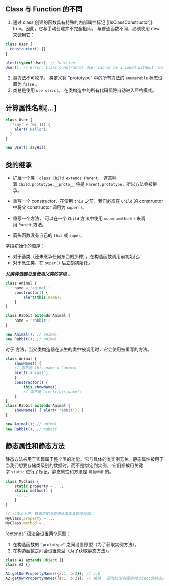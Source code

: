 ## Class 与 Function 的不同

1. 通过 class 创建的函数具有特殊的内部属性标记 [[IsClassConstructor]]: true。因此，它与手动创建并不完全相同。 与普通函数不同，必须使用 new 来调用它：

```js {.line-numbers}
class User {
  constructor() {}
}

alert(typeof User); // function
User(); // Error: Class constructor User cannot be invoked without 'new'
```

2. 类方法不可枚举。 类定义将 "prototype" 中的所有方法的 `enumerable` 标志设置为 `false` 。
3. 类总是使用 `use strict`。 在类构造中的所有代码都将自动进入严格模式。

## 计算属性名称[…]

```js {.line-numbers}
class User {
  ['say' + 'Hi']() {
    alert('Hello');
  }
}

new User().sayHi();
```

## 类的继承

- 扩展一个类：`class Child extends Parent`， 这意味着 `Child.prototype.__proto__` 将是 `Parent.prototype`，所以方法会被继承。

- 重写一个 constructor，在使用 `this` 之前，我们必须在 `Child` 的 constructor 中将父 constructor 调用为 `super()`。
- 重写一个方法， 可以在一个 `Child` 方法中使用 `super.method()` 来调用 `Parent` 方法。
- 箭头函数没有自己的 `this` 或 `super`。

字段初始化的顺序：
- 对于基类（还未继承任何东西的那种），在构造函数调用前初始化。
- 对于派生类，在 `super()` 后立刻初始化。

***父类构造器总是使用父类的字段*** 。

```js {.line-numbers}
class Animal { 
	name = 'animal'; 
	constructor() { 
		alert(this.name); 
	} 
}

class Rabbit extends Animal { 
	name = 'rabbit'; 
}

new Animal(); // animal 
new Rabbit(); // animal
```

对于 方法，当父类构造器在派生的类中被调用时，它会使用被重写的方法。

```js {.line-numbers}
class Animal { 
	showName() { 
	// 而不是 this.name = 'animal' 
	alert('animal'); 
	} 
	constructor() { 
		this.showName(); 
		// 而不是 alert(this.name);
	}
}
class Rabbit extends Animal { 
	showName() { alert('rabbit'); } 
} 

new Animal(); // animal 
new Rabbit(); // rabbit
```

## 静态属性和静态方法

静态方法被用于实现属于整个类的功能。它与具体的类实例无关。静态属性被用于当我们想要存储类级别的数据时，而不是绑定到实例。
它们都被用关键字 `static` 进行了标记。静态属性和方法是 `可被继承` 的。

```js {.line-numbers}
class MyClass { 
	static property = ...; 
	static method() {
	 //...
	} 
}

// 从技术上讲，静态声明与直接给类本身赋值相同：
MyClass.property = ... 
MyClass.method = ...
```

“extends” 语法会设置两个原型：

1. 在构造函数的 `"prototype"` 之间设置原型（为了获取实例方法）。
2. 在构造函数之间会设置原型（为了获取静态方法）。

```js {.line-numbers}
class A1 extends Object {}
class A2 {}

A1.getOwnPropertyNames({a:1, b:2}); // a,b
A2.getOwnPropertyNames({a:1, b:2}); // 报错 ，因为A2没有提供对Object的静态方法的访问
```